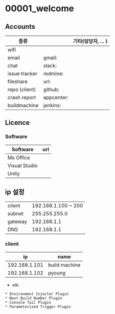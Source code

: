 
# 00001_welcome

## Accounts

| 종류          |            | 기타(담당자, ... ) |
| ------------- | ---------- | ------------------ |
| wifi          |            |                    |
| email         | gmail:     |                    |
| chat          | slack:     |                    |
| issue tracker | redmine:   |                    |
| fileshare     | url:       |                    |
| repo (client) | github:    |                    |
| crash report  | appcenter: |                    |
| buildmachine  | jenkins:   |                    |

## Licence

### Software

| Software      | url |
| ------------- | --- |
| Ms Office     |     |
| Visual Studio |     |
| Unity         |     |

## ip 설정

|         |                     |
| ------- | ------------------- |
| client  | 192.168.1.100 ~ 200 |
| subnet  | 255.255.255.0       |
| gateway | 192.168.1.1         |
| DNS     | 192.168.1.1         |

### client

| ip            | name          |
| ------------- | ------------- |
| 192.168.1.101 | build machine |
| 192.168.1.102 | pyoung        |


- elk:
```
* Environment Injector Plugin
* Next Build Number Plugin
* Console Tail Plugin
* Parameterized Trigger Plugin
```


